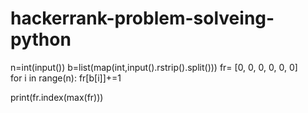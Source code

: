 # hackerrank-problem-solveing-python
n=int(input())
b=list(map(int,input().rstrip().split()))
fr= [0, 0, 0, 0, 0, 0]    
for i in range(n):
    fr[b[i]]+=1
    
  
print(fr.index(max(fr)))

